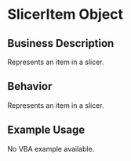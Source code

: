 # SlicerItem Object

## Business Description
Represents an item in a slicer.

## Behavior
Represents an item in a slicer.

## Example Usage
No VBA example available.